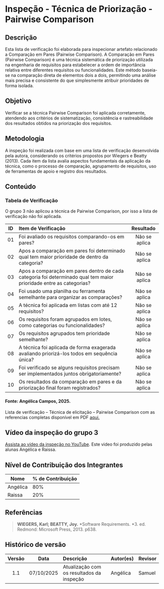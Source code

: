 # Inspeção - Técnica de Priorização - Pairwise Comparison

## Descrição

Esta lista de verificação foi elaborada para inspecionar artefato relacionado a Comparação em Pares (Pairwise Comparison).
A Comparação em Pares (Pairwise Comparison) é uma técnica sistemática de priorização utilizada na engenharia de requisitos para estabelecer a ordem de importância relativa entre diferentes requisitos ou funcionalidades. Este método baseia-se na comparação direta de elementos dois a dois, permitindo uma análise mais precisa e consistente do que simplesmente atribuir prioridades de forma isolada.

## Objetivo 

Verificar se a técnica Pairwise Comparison foi aplicada corretamente, atendendo aos critérios de sistematização, consistência e rastreabilidade dos resultados obtidos na priorização dos requisitos.

## Metodologia 
A inspeção foi realizada com base em uma lista de verificação desenvolvida pela autora, considerando os critérios propostos por Wiegers e Beatty (2013).
Cada item da lista avalia aspectos fundamentais da aplicação da técnica, como o processo de comparação, agrupamento de requisitos, uso de ferramentas de apoio e registro dos resultados.


## Conteúdo 
### Tabela de Verificação
O grupo 3 não aplicou a técnica de Pairwise Comparison, por isso a lista de verificação não foi aplicada.


| ID  | Item de Verificação                                                                                                |  Resultado   |
| :-: | :----------------------------------------------------------------------------------------------------------------- | :------: |
| 01  | Foi avaliado os requisitos comparando-os em pares?                                                                 | Não se aplica |
| 02  | Apos a comparação em pares foi determinado qual tem maior prioridade de dentro da categoria?                       | Não se aplica |
| 03  | Apos a comparação em pares dentro de cada categoria foi determinado qual tem maior prioridade entre as categorias? | Não se aplica |
| 04  | Foi usado uma planilha ou ferramenta semelhante para organizar as comparações?                                     | Não se aplica |
| 05  | A técnica foi aplicada em listas com até 12 requisitos?                                                            | Não se aplica |
| 06  | Os requisitos foram agrupados em lotes, como categorias ou funcionalidades?                                        | Não se aplica |
| 07  | Os requisitos agrupados tem prioridade semelhante?                                                                 | Não se aplica |
| 08  | A técnica foi aplicada de forma exagerada avaliando priorizá-los todos em sequência única?                         | Não se aplica |
| 09  | Foi verificado se alguns requisitos precisam ser implementados juntos obrigatoriamente?                            | Não se aplica |
| 10  | Os resultados da comparação em pares e da priorização final foram registrados?                                     | Não se aplica |

#### **Fonte:** Angélica Campos, 2025.

Lista de verificação – Técnica de elicitação – Pairwise Comparison com as referencias completas disponível em PDF [aqui.](../../../00_assets/pdfs/verificacao/tecnica_de_priorizacao/lista_de_verificacao_tecnica_de_priorizacao_pairwise_comparison.pdf)

## Vídeo da inspeção do grupo 3

[Assista ao vídeo da inspeção no YouTube](https://youtu.be/kPY4_MQQVxo). Este video foi produzido pelas alunas Angélica e Raissa.

## Nível de Contribuição dos Integrantes

| Nome            | % de Contribuição |
|-----------------|-------------------|
|  Angélica|     80%          |
|  Raissa  |      20%         |


## Referências

> **WIEGERS, Karl; BEATTY, Joy.** *Software Requirements. *3. ed. Redmond: Microsoft Press, 2013. p638.

## Histórico de versão
| Versão | Data        | Descrição                                         | Autor(es)                                     | Revisor                                                                                    |
|:------:|-------------|:--------------------------------------------------|:----------------------------------------------|:-------------------------------------------------------------------------------------------|
|  1.1   | 07/10/2025  |       Atualização com os resultados da inspeção           | Angélica |Samuel |